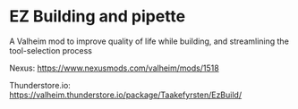 # EZ Building and pipette

A Valheim mod to improve quality of life while building, and streamlining the tool-selection process

Nexus:            https://www.nexusmods.com/valheim/mods/1518

Thunderstore.io:  https://valheim.thunderstore.io/package/Taakefyrsten/EzBuild/
